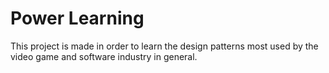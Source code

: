 # Power Learning  
This project is made in order to learn the design patterns most used by the video game and software industry in general.
